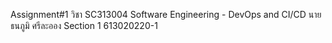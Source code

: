 Assignment#1 วิชา SC313004 Software Engineering - DevOps and CI/CD นายธนภูมิ ศรีละออง Section 1 613020220-1